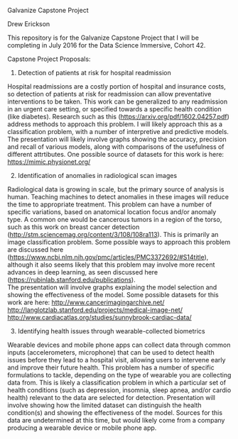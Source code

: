 Galvanize Capstone Project

Drew Erickson

This repository is for the Galvanize Capstone Project that I will be completing in July 2016 for the Data Science Immersive, Cohort 42.

Capstone Project Proposals:

1) Detection of patients at risk for hospital readmission
 
Hospital readmissions are a costly portion of hospital and insurance costs, so detection of patients at risk for 
readmission can allow preventative interventions to be taken.  This work can be generalized to any readmission in an
urgent care setting, or specified towards a specific health condition (like diabetes).  Research such as this 
(https://arxiv.org/pdf/1602.04257.pdf) address methods to approach this problem.  I will likely approach this as a 
classification problem, with a number of interpretive and predictive models.  The presentation will likely involve
graphs showing the accuracy, precision and recall of various models, along with comparisons of the usefulness of 
different attrtibutes.  One possible source of datasets for this work is here:
https://mimic.physionet.org/

2) Identification of anomalies in radiological scan images

Radiological data is growing in scale, but the primary source of analysis is human.  Teaching machines to detect
anomalies in these images will reduce the time to appropriate treatment.  This problem can have a number of specific
variations, based on anatomical location focus and/or anomaly type.  A common one would be cancerous tumors in a region
of the torso, such as this work on breast cancer detection (http://stm.sciencemag.org/content/3/108/108ra113).  This is
primarily an image classification problem.  Some possible ways to approach this problem are discussed here 
(https://www.ncbi.nlm.nih.gov/pmc/articles/PMC3372692/#S14title), although it also seems likely that this problem may 
involve more recent advances in deep learning, as seen discussed here (https://rubinlab.stanford.edu/publications).  
The presentation will involve graphs explaining the model selection and showing the effectiveness of the model.  Some 
possible datasets for this work are here:
http://www.cancerimagingarchive.net/
http://langlotzlab.stanford.edu/projects/medical-image-net/
http://www.cardiacatlas.org/studies/sunnybrook-cardiac-data/
 
3) Identifying health issues through wearable-collected biometrics
 
Wearable devices and mobile phone apps can collect data through common inputs (accelerometers, microphone) that
can be used to detect health issues before they lead to a hospital visit, allowing users to intervene early and improve
their future health.  This problem has a number of specific formulations to tackle, depending on the type of wearable
you are collecting data from.  This is likely a classification problem in which a particular set of health conditions
(such as depression, insomnia, sleep apnea, and/or cardio health) relevant to the data are selected for detection.
Presentation will involve showing how the limited dataset can distinguish the health condition(s) and showing the
effectiveness of the model.  Sources for this data are undetermined at this time, but would likely come from a company
producing a wearable device or mobile phone app.

